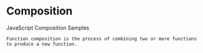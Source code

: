 # Composition
JavaScript Composition Samples

```
Function composition is the process of combining two or more functions to produce a new function.
```
